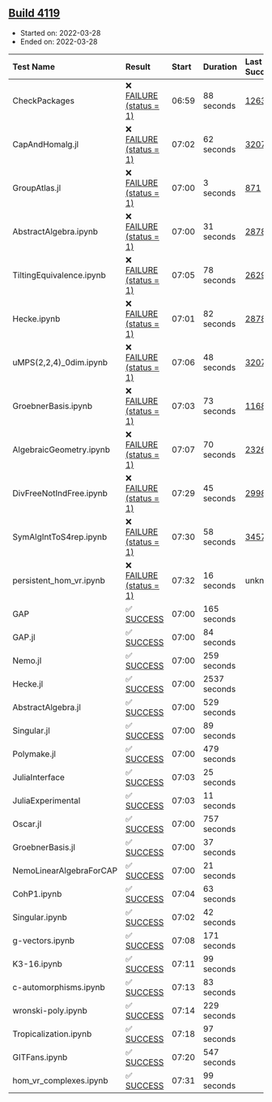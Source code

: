 ## [Build 4119](https://oscarci.mathematik.uni-kl.de/job/oscar-stable/4119/)

* Started on: 2022-03-28
* Ended on: 2022-03-28

| Test Name    | Result | Start | Duration | Last Success | First Failure |
|:-------------|:-------|:------|:---------|:-------------|:--------------|
| CheckPackages | ❌ [FAILURE (status = 1)](https://oscarci.mathematik.uni-kl.de/job/oscar-stable/4119/artifact/logs/build-4119/CheckPackages.log) | 06:59 | 88 seconds | [1263](https://oscarci.mathematik.uni-kl.de/job/oscar-stable/1263/) | [1264](https://oscarci.mathematik.uni-kl.de/job/oscar-stable/1264/) |
| CapAndHomalg.jl | ❌ [FAILURE (status = 1)](https://oscarci.mathematik.uni-kl.de/job/oscar-stable/4119/artifact/logs/build-4119/CapAndHomalg.jl.log) | 07:02 | 62 seconds | [3207](https://oscarci.mathematik.uni-kl.de/job/oscar-stable/3207/) | [3208](https://oscarci.mathematik.uni-kl.de/job/oscar-stable/3208/) |
| GroupAtlas.jl | ❌ [FAILURE (status = 1)](https://oscarci.mathematik.uni-kl.de/job/oscar-stable/4119/artifact/logs/build-4119/GroupAtlas.jl.log) | 07:00 | 3 seconds | [871](https://oscarci.mathematik.uni-kl.de/job/oscar-stable/871/) | [872](https://oscarci.mathematik.uni-kl.de/job/oscar-stable/872/) |
| AbstractAlgebra.ipynb | ❌ [FAILURE (status = 1)](https://oscarci.mathematik.uni-kl.de/job/oscar-stable/4119/artifact/logs/build-4119/AbstractAlgebra.ipynb.log) | 07:00 | 31 seconds | [2878](https://oscarci.mathematik.uni-kl.de/job/oscar-stable/2878/) | [2879](https://oscarci.mathematik.uni-kl.de/job/oscar-stable/2879/) |
| TiltingEquivalence.ipynb | ❌ [FAILURE (status = 1)](https://oscarci.mathematik.uni-kl.de/job/oscar-stable/4119/artifact/logs/build-4119/TiltingEquivalence.ipynb.log) | 07:05 | 78 seconds | [2629](https://oscarci.mathematik.uni-kl.de/job/oscar-stable/2629/) | [2630](https://oscarci.mathematik.uni-kl.de/job/oscar-stable/2630/) |
| Hecke.ipynb | ❌ [FAILURE (status = 1)](https://oscarci.mathematik.uni-kl.de/job/oscar-stable/4119/artifact/logs/build-4119/Hecke.ipynb.log) | 07:01 | 82 seconds | [2878](https://oscarci.mathematik.uni-kl.de/job/oscar-stable/2878/) | [2879](https://oscarci.mathematik.uni-kl.de/job/oscar-stable/2879/) |
| uMPS(2,2,4)_0dim.ipynb | ❌ [FAILURE (status = 1)](https://oscarci.mathematik.uni-kl.de/job/oscar-stable/4119/artifact/logs/build-4119/uMPS-2-2-4-_0dim.ipynb.log) | 07:06 | 48 seconds | [3207](https://oscarci.mathematik.uni-kl.de/job/oscar-stable/3207/) | [3208](https://oscarci.mathematik.uni-kl.de/job/oscar-stable/3208/) |
| GroebnerBasis.ipynb | ❌ [FAILURE (status = 1)](https://oscarci.mathematik.uni-kl.de/job/oscar-stable/4119/artifact/logs/build-4119/GroebnerBasis.ipynb.log) | 07:03 | 73 seconds | [1168](https://oscarci.mathematik.uni-kl.de/job/oscar-stable/1168/) | [1169](https://oscarci.mathematik.uni-kl.de/job/oscar-stable/1169/) |
| AlgebraicGeometry.ipynb | ❌ [FAILURE (status = 1)](https://oscarci.mathematik.uni-kl.de/job/oscar-stable/4119/artifact/logs/build-4119/AlgebraicGeometry.ipynb.log) | 07:07 | 70 seconds | [2326](https://oscarci.mathematik.uni-kl.de/job/oscar-stable/2326/) | [2327](https://oscarci.mathematik.uni-kl.de/job/oscar-stable/2327/) |
| DivFreeNotIndFree.ipynb | ❌ [FAILURE (status = 1)](https://oscarci.mathematik.uni-kl.de/job/oscar-stable/4119/artifact/logs/build-4119/DivFreeNotIndFree.ipynb.log) | 07:29 | 45 seconds | [2998](https://oscarci.mathematik.uni-kl.de/job/oscar-stable/2998/) | [2999](https://oscarci.mathematik.uni-kl.de/job/oscar-stable/2999/) |
| SymAlgIntToS4rep.ipynb | ❌ [FAILURE (status = 1)](https://oscarci.mathematik.uni-kl.de/job/oscar-stable/4119/artifact/logs/build-4119/SymAlgIntToS4rep.ipynb.log) | 07:30 | 58 seconds | [3457](https://oscarci.mathematik.uni-kl.de/job/oscar-stable/3457/) | [3458](https://oscarci.mathematik.uni-kl.de/job/oscar-stable/3458/) |
| persistent_hom_vr.ipynb | ❌ [FAILURE (status = 1)](https://oscarci.mathematik.uni-kl.de/job/oscar-stable/4119/artifact/logs/build-4119/persistent_hom_vr.ipynb.log) | 07:32 | 16 seconds | unknown | unknown |
| GAP | ✅ [SUCCESS](https://oscarci.mathematik.uni-kl.de/job/oscar-stable/4119/artifact/logs/build-4119/GAP.log) | 07:00 | 165 seconds |  |  |
| GAP.jl | ✅ [SUCCESS](https://oscarci.mathematik.uni-kl.de/job/oscar-stable/4119/artifact/logs/build-4119/GAP.jl.log) | 07:00 | 84 seconds |  |  |
| Nemo.jl | ✅ [SUCCESS](https://oscarci.mathematik.uni-kl.de/job/oscar-stable/4119/artifact/logs/build-4119/Nemo.jl.log) | 07:00 | 259 seconds |  |  |
| Hecke.jl | ✅ [SUCCESS](https://oscarci.mathematik.uni-kl.de/job/oscar-stable/4119/artifact/logs/build-4119/Hecke.jl.log) | 07:00 | 2537 seconds |  |  |
| AbstractAlgebra.jl | ✅ [SUCCESS](https://oscarci.mathematik.uni-kl.de/job/oscar-stable/4119/artifact/logs/build-4119/AbstractAlgebra.jl.log) | 07:00 | 529 seconds |  |  |
| Singular.jl | ✅ [SUCCESS](https://oscarci.mathematik.uni-kl.de/job/oscar-stable/4119/artifact/logs/build-4119/Singular.jl.log) | 07:00 | 89 seconds |  |  |
| Polymake.jl | ✅ [SUCCESS](https://oscarci.mathematik.uni-kl.de/job/oscar-stable/4119/artifact/logs/build-4119/Polymake.jl.log) | 07:00 | 479 seconds |  |  |
| JuliaInterface | ✅ [SUCCESS](https://oscarci.mathematik.uni-kl.de/job/oscar-stable/4119/artifact/logs/build-4119/JuliaInterface.log) | 07:03 | 25 seconds |  |  |
| JuliaExperimental | ✅ [SUCCESS](https://oscarci.mathematik.uni-kl.de/job/oscar-stable/4119/artifact/logs/build-4119/JuliaExperimental.log) | 07:03 | 11 seconds |  |  |
| Oscar.jl | ✅ [SUCCESS](https://oscarci.mathematik.uni-kl.de/job/oscar-stable/4119/artifact/logs/build-4119/Oscar.jl.log) | 07:00 | 757 seconds |  |  |
| GroebnerBasis.jl | ✅ [SUCCESS](https://oscarci.mathematik.uni-kl.de/job/oscar-stable/4119/artifact/logs/build-4119/GroebnerBasis.jl.log) | 07:00 | 37 seconds |  |  |
| NemoLinearAlgebraForCAP | ✅ [SUCCESS](https://oscarci.mathematik.uni-kl.de/job/oscar-stable/4119/artifact/logs/build-4119/NemoLinearAlgebraForCAP.log) | 07:00 | 21 seconds |  |  |
| CohP1.ipynb | ✅ [SUCCESS](https://oscarci.mathematik.uni-kl.de/job/oscar-stable/4119/artifact/logs/build-4119/CohP1.ipynb.log) | 07:04 | 63 seconds |  |  |
| Singular.ipynb | ✅ [SUCCESS](https://oscarci.mathematik.uni-kl.de/job/oscar-stable/4119/artifact/logs/build-4119/Singular.ipynb.log) | 07:02 | 42 seconds |  |  |
| g-vectors.ipynb | ✅ [SUCCESS](https://oscarci.mathematik.uni-kl.de/job/oscar-stable/4119/artifact/logs/build-4119/g-vectors.ipynb.log) | 07:08 | 171 seconds |  |  |
| K3-16.ipynb | ✅ [SUCCESS](https://oscarci.mathematik.uni-kl.de/job/oscar-stable/4119/artifact/logs/build-4119/K3-16.ipynb.log) | 07:11 | 99 seconds |  |  |
| c-automorphisms.ipynb | ✅ [SUCCESS](https://oscarci.mathematik.uni-kl.de/job/oscar-stable/4119/artifact/logs/build-4119/c-automorphisms.ipynb.log) | 07:13 | 83 seconds |  |  |
| wronski-poly.ipynb | ✅ [SUCCESS](https://oscarci.mathematik.uni-kl.de/job/oscar-stable/4119/artifact/logs/build-4119/wronski-poly.ipynb.log) | 07:14 | 229 seconds |  |  |
| Tropicalization.ipynb | ✅ [SUCCESS](https://oscarci.mathematik.uni-kl.de/job/oscar-stable/4119/artifact/logs/build-4119/Tropicalization.ipynb.log) | 07:18 | 97 seconds |  |  |
| GITFans.ipynb | ✅ [SUCCESS](https://oscarci.mathematik.uni-kl.de/job/oscar-stable/4119/artifact/logs/build-4119/GITFans.ipynb.log) | 07:20 | 547 seconds |  |  |
| hom_vr_complexes.ipynb | ✅ [SUCCESS](https://oscarci.mathematik.uni-kl.de/job/oscar-stable/4119/artifact/logs/build-4119/hom_vr_complexes.ipynb.log) | 07:31 | 99 seconds |  |  |
